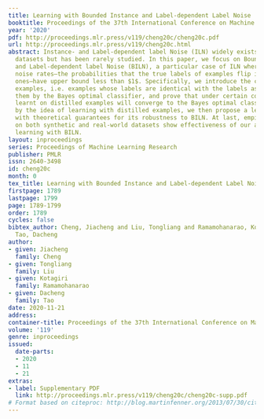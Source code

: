 ```yaml
---
title: Learning with Bounded Instance and Label-dependent Label Noise
booktitle: Proceedings of the 37th International Conference on Machine Learning
year: '2020'
pdf: http://proceedings.mlr.press/v119/cheng20c/cheng20c.pdf
url: http://proceedings.mlr.press/v119/cheng20c.html
abstract: Instance- and Label-dependent label Noise (ILN) widely exists in real-world
  datasets but has been rarely studied. In this paper, we focus on Bounded Instance-
  and Label-dependent label Noise (BILN), a particular case of ILN where the label
  noise rates—the probabilities that the true labels of examples flip into the corrupted
  ones—have upper bound less than $1$. Specifically, we introduce the concept of distilled
  examples, i.e. examples whose labels are identical with the labels assigned for
  them by the Bayes optimal classifier, and prove that under certain conditions classifiers
  learnt on distilled examples will converge to the Bayes optimal classifier. Inspired
  by the idea of learning with distilled examples, we then propose a learning algorithm
  with theoretical guarantees for its robustness to BILN. At last, empirical evaluations
  on both synthetic and real-world datasets show effectiveness of our algorithm in
  learning with BILN.
layout: inproceedings
series: Proceedings of Machine Learning Research
publisher: PMLR
issn: 2640-3498
id: cheng20c
month: 0
tex_title: Learning with Bounded Instance and Label-dependent Label Noise
firstpage: 1789
lastpage: 1799
page: 1789-1799
order: 1789
cycles: false
bibtex_author: Cheng, Jiacheng and Liu, Tongliang and Ramamohanarao, Kotagiri and
  Tao, Dacheng
author:
- given: Jiacheng
  family: Cheng
- given: Tongliang
  family: Liu
- given: Kotagiri
  family: Ramamohanarao
- given: Dacheng
  family: Tao
date: 2020-11-21
address: 
container-title: Proceedings of the 37th International Conference on Machine Learning
volume: '119'
genre: inproceedings
issued:
  date-parts:
  - 2020
  - 11
  - 21
extras:
- label: Supplementary PDF
  link: http://proceedings.mlr.press/v119/cheng20c/cheng20c-supp.pdf
# Format based on citeproc: http://blog.martinfenner.org/2013/07/30/citeproc-yaml-for-bibliographies/
---
```

